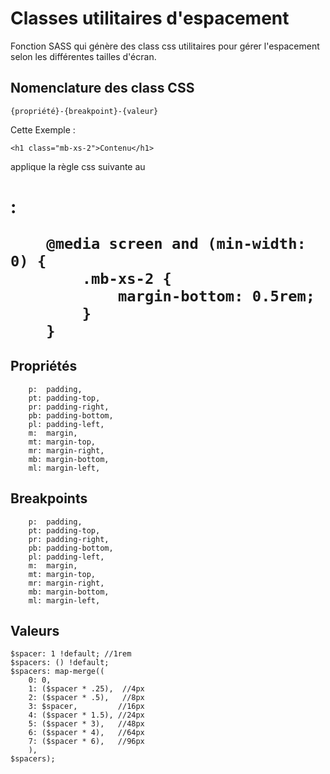 # Classes utilitaires d'espacement

Fonction SASS qui génère des class css utilitaires pour gérer l'espacement selon les différentes tailles d'écran.
## Nomenclature des class CSS

```
{propriété}-{breakpoint}-{valeur}

```

Cette Exemple : 

```
<h1 class="mb-xs-2">Contenu</h1>

```

applique la règle css suivante au <h1> :

```
    @media screen and (min-width: 0) {
        .mb-xs-2 {
            margin-bottom: 0.5rem;
        }
    }
```

## Propriétés

```
    p:  padding,
    pt: padding-top,
    pr: padding-right,
    pb: padding-bottom,
    pl: padding-left,
    m:  margin,
    mt: margin-top,
    mr: margin-right,
    mb: margin-bottom,
    ml: margin-left,

```

## Breakpoints

```
    p:  padding,
    pt: padding-top,
    pr: padding-right,
    pb: padding-bottom,
    pl: padding-left,
    m:  margin,
    mt: margin-top,
    mr: margin-right,
    mb: margin-bottom,
    ml: margin-left,

```

## Valeurs

```
$spacer: 1 !default; //1rem
$spacers: () !default;
$spacers: map-merge((
    0: 0,
    1: ($spacer * .25),  //4px
    2: ($spacer * .5),   //8px
    3: $spacer,         //16px
    4: ($spacer * 1.5), //24px
    5: ($spacer * 3),   //48px
    6: ($spacer * 4),   //64px
    7: ($spacer * 6),   //96px
    ),
$spacers);

```

